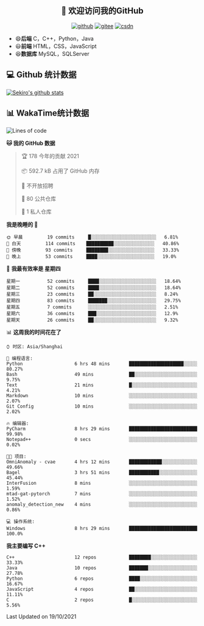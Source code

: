 <h2 align="center">👋 欢迎访问我的GitHub</h2>
<p align="center">
  <a href="https://666wxy666.github.io/"><img src="https://img.shields.io/badge/GitHub-24292e" alt="github"></a>
  <a href="https://gitee.com/wxy_666"><img src="https://img.shields.io/badge/Gitee-fe7300" alt="gitee"></a>
  <a href="https://blog.csdn.net/WXY_666"><img src="https://img.shields.io/badge/CSDN-cf000e" alt="csdn"></a>
</p>

- 😄**后端** C，C++，Python，Java
- 😃**前端** HTML，CSS，JavaScript
- 😆**数据库** MySQL，SQLServer

## 💻 Github 统计数据
[![Sekiro's github stats](https://github-readme-stats.vercel.app/api?username=666WXY666)](https://666wxy666.github.io/)

## 📊 WakaTime统计数据

<!--START_SECTION:waka-->
![Lines of code](https://img.shields.io/badge/%E4%BB%8E%E3%80%8C%E4%BD%A0%E5%A5%BD%E4%B8%96%E7%95%8C%E3%80%8D%E6%88%91%E5%B7%B2%E7%BB%8F%E5%86%99%E4%BA%86-517666%20%E8%A1%8C%E4%BB%A3%E7%A0%81-blue)

**🐱 我的 GitHub 数据** 

> 🏆 178 今年的贡献 2021
 > 
> 📦 592.7 kB 占用了 GitHub 内存 
 > 
> 🚫 不开放招聘
 > 
> 📜 80 公共仓库 
 > 
> 🔑 1 私人仓库 
 > 
**我是晚睡的 🦉** 

```text
🌞 早晨         19 commits     █░░░░░░░░░░░░░░░░░░░░░░░░   6.81% 
🌆 白天         114 commits    ██████████░░░░░░░░░░░░░░░   40.86% 
🌃 傍晚         93 commits     ████████░░░░░░░░░░░░░░░░░   33.33% 
🌙 晚上         53 commits     ████░░░░░░░░░░░░░░░░░░░░░   19.0%

```
📅 **我最有效率是 星期四** 

```text
星期一          52 commits     ████░░░░░░░░░░░░░░░░░░░░░   18.64% 
星期二          52 commits     ████░░░░░░░░░░░░░░░░░░░░░   18.64% 
星期三          23 commits     ██░░░░░░░░░░░░░░░░░░░░░░░   8.24% 
星期四          83 commits     ███████░░░░░░░░░░░░░░░░░░   29.75% 
星期五          7 commits      ░░░░░░░░░░░░░░░░░░░░░░░░░   2.51% 
星期六          36 commits     ███░░░░░░░░░░░░░░░░░░░░░░   12.9% 
星期天          26 commits     ██░░░░░░░░░░░░░░░░░░░░░░░   9.32%

```


📊 **这周我的时间花在了** 

```text
⌚︎ 时区: Asia/Shanghai

💬 编程语言: 
Python                   6 hrs 48 mins       ████████████████████░░░░░   80.27% 
Bash                     49 mins             ██░░░░░░░░░░░░░░░░░░░░░░░   9.75% 
Text                     21 mins             █░░░░░░░░░░░░░░░░░░░░░░░░   4.21% 
Markdown                 10 mins             ░░░░░░░░░░░░░░░░░░░░░░░░░   2.07% 
Git Config               10 mins             ░░░░░░░░░░░░░░░░░░░░░░░░░   2.02%

🔥 编辑器: 
PyCharm                  8 hrs 29 mins       █████████████████████████   99.98% 
Notepad++                0 secs              ░░░░░░░░░░░░░░░░░░░░░░░░░   0.02%

🐱‍💻 项目: 
OmniAnomaly - cvae       4 hrs 12 mins       ████████████░░░░░░░░░░░░░   49.66% 
Bagel                    3 hrs 51 mins       ███████████░░░░░░░░░░░░░░   45.44% 
InterFusion              8 mins              ░░░░░░░░░░░░░░░░░░░░░░░░░   1.59% 
mtad-gat-pytorch         7 mins              ░░░░░░░░░░░░░░░░░░░░░░░░░   1.52% 
anomaly_detection_new    4 mins              ░░░░░░░░░░░░░░░░░░░░░░░░░   0.86%

💻 操作系统: 
Windows                  8 hrs 29 mins       █████████████████████████   100.0%

```

**我主要编写 C++** 

```text
C++                      12 repos            ████████░░░░░░░░░░░░░░░░░   33.33% 
Java                     10 repos            ███████░░░░░░░░░░░░░░░░░░   27.78% 
Python                   6 repos             ████░░░░░░░░░░░░░░░░░░░░░   16.67% 
JavaScript               4 repos             ██░░░░░░░░░░░░░░░░░░░░░░░   11.11% 
C                        2 repos             █░░░░░░░░░░░░░░░░░░░░░░░░   5.56%

```



 Last Updated on 19/10/2021
<!--END_SECTION:waka-->

<!--
**666WXY666/666WXY666** is a ✨ _special_ ✨ repository because its `README.md` (this file) appears on your GitHub profile.

Here are some ideas to get you started:

- 🔭 I’m currently working on ...
- 🌱 I’m currently learning ...
- 👯 I’m looking to collaborate on ...
- 🤔 I’m looking for help with ...
- 💬 Ask me about ...
- 📫 How to reach me: ...
- 😄 Pronouns: ...
- ⚡ Fun fact: ...
-->
